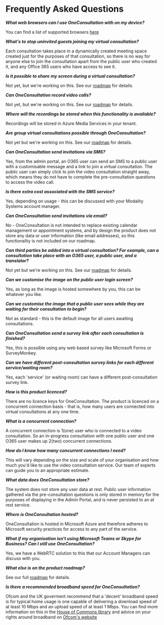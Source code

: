# Frequently Asked Questions 

_**What web browsers can I use OneConsultation with on my device?**_

You can find a list of supported browsers [here](browsers.md)

_**What's to stop uninvited guests joining my virtual consultation?**_ 

Each consultation takes place in a dynamically created meeting space created just for the purposes of that consultation, so there is no way for anyone else to join the consultation apart from the public user who created it, and any Office 365 users who have access to see it.

_**Is it possible to share my screen during a virtual consultation?**_ 

Not yet, but we're working on this. See our [roadmap](roadmap.md) for details.

_**Can OneConsultation record video calls?**_

Not yet, but we're working on this. See our [roadmap](roadmap.md) for details.

_**Where will the recordings be stored when this functionality is available?**_

Recordings will be stored in Azure Media Services in your tenant.

_**Are group virtual consultations possible through OneConsultation?**_

Not yet but we're working on this. See our [roadmap](roadmap.md) for details.

_**Can OneConsultation send invitations via SMS?**_

Yes, from the admin portal, an O365 user can send an SMS to a public user with a customisable message and a link to join a virtual consultation. The public user can simply click to join the video consultation straight away, which means they do not have to complete the pre-consultation questions to access the video call.
	
_**Is there extra cost associated with the SMS service?**_ 

Yes, depending on usage - this can be discussed with your Modality Systems account manager.  
	
_**Can OneConsultation send invitations via email?**_
 
No - OneConsultation is not intended to replace existing calendar management or appointment systems, and by design the product does not store any data or user information (like email addresses), so this functionality is not included on our roadmap.
  
_**Can third parties be added into a virtual consultation? For example, can a consultation take place with an O365 user, a public user, and a translator?**_

Not yet but we're working on this. See our [roadmap](roadmap.md) for details.
  
_**Can we customise the image on the public user login screen?**_

Yes, as long as the image is hosted somewhere by you, this can be whatever you like. 
  
_**Can we customise the image that a public user sees while they are waiting for their consultation to begin?**_

Not as standard - this is the default image for all users awaiting consultations. 
	
_**Can OneConsultation send a survey link after each consultation is finished?**_

Yes, this is possible using any web based survey like Microsoft Forms or SurveyMonkey. 
  
_**Can we have different post-consultation survey links for each different service/waiting room?**_

Yes, each 'service' (or waiting room) can have a different post-consultation survey link.
  
_**How is this product licenced?**_

There are no licence keys for OneConsultation. The product is licenced on a concurrent connection basis - that is, how many users are connected into virtual consultations at any one time.
	
_**What is a concurrent connection?**_

A concurrent connection is 1(one) user who is connected to a video consultation. So an in-progress consultation with one public user and one O365 user makes up 2(two) concurrent connections.
	
_**How do I know how many concurrent connections I need?**_

This will vary depending on the size and scale of your organisation and how much you'd like to use the video consultation service. Our team of experts can guide you to an appropriate estimate.
  
_**What data does OneConsultation store?**_

The system does not store any user data at rest. Public user information gathered via the pre-consultation questions is only stored in memory for the purposes of displaying in the Admin Portal, and is never persisted to an at rest service. 
	
_**Where is OneConsultation hosted?**_

OneConsultation is hosted in Microsoft Azure and therefore adheres to Microsoft security practices for access to any part of the service.
	
_**What if my organisation isn't using Microsoft Teams or Skype for Business? Can I still use OneConsultation?**_

Yes, we have a WebRTC solution to this that our Account Managers can discuss with you. 

_**What else is on the product roadmap?**_

See our full [roadmap](roadmap.md) for details.

_**Is there a recommended broadband speed for OneConsultation?**_

Ofcom and the UK goverment recommend that a 'decent' broadband speed is for typical home usage is one capable of delivering a download speed of at least 10 Mbps and an upload speed of at least 1 Mbps. You can find more information on this in the [House of Commons library](https://commonslibrary.parliament.uk/constituency-casework/broadband-faqs/) and  advice on your rights around broadband on [Ofcom's website](https://www.ofcom.org.uk/phones-telecoms-and-internet/advice-for-consumers/broadband-uso-need-to-know)
